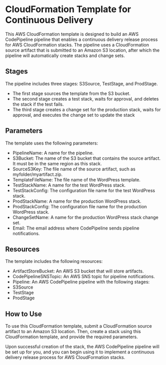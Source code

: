 # CloudFormation Template for Continuous Delivery
This AWS CloudFormation template is designed to build an AWS CodePipeline pipeline that enables a continuous delivery release process for AWS CloudFormation stacks. The pipeline uses a CloudFormation source artifact that is submitted to an Amazon S3 location, after which the pipeline will automatically create stacks and change sets.

## Stages
The pipeline includes three stages: S3Source, TestStage, and ProdStage. 
* The first stage sources the template from the S3 bucket. 
* The second stage creates a test stack, waits for approval, and deletes the stack if the test fails. 
* The third stage creates a change set for the production stack, waits for approval, and executes the change set to update the stack

## Parameters
The template uses the following parameters:

* PipelineName: A name for the pipeline.
* S3Bucket: The name of the S3 bucket that contains the source artifact. It must be in the same region as this stack.
* SourceS3Key: The file name of the source artifact, such as myfolder/myartifact.zip.
* TemplateFileName: The file name of the WordPress template.
* TestStackName: A name for the test WordPress stack.
* TestStackConfig: The configuration file name for the test WordPress stack.
* ProdStackName: A name for the production WordPress stack.
* ProdStackConfig: The configuration file name for the production WordPress stack.
* ChangeSetName: A name for the production WordPress stack change set.
* Email: The email address where CodePipeline sends pipeline notifications.

## Resources
The template includes the following resources:

* ArtifactStoreBucket: An AWS S3 bucket that will store artifacts.
* CodePipelineSNSTopic: An AWS SNS topic for pipeline notifications.
* Pipeline: An AWS CodePipeline pipeline with the following stages:
* S3Source
* TestStage
* ProdStage

## How to Use
To use this CloudFormation template, submit a CloudFormation source artifact to an Amazon S3 location. Then, create a stack using this CloudFormation template, and provide the required parameters.

Upon successful creation of the stack, the AWS CodePipeline pipeline will be set up for you, and you can begin using it to implement a continuous delivery release process for AWS CloudFormation stacks.

